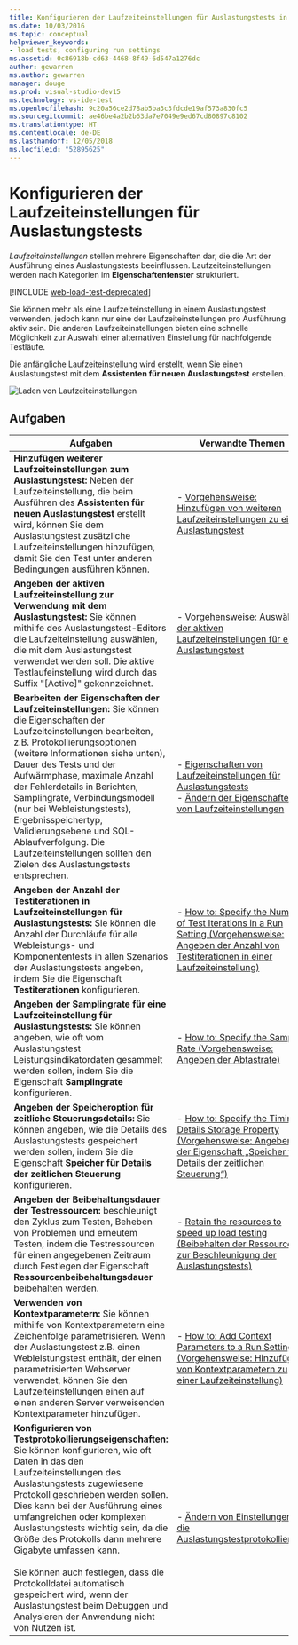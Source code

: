 ```yaml
---
title: Konfigurieren der Laufzeiteinstellungen für Auslastungstests in Visual Studio
ms.date: 10/03/2016
ms.topic: conceptual
helpviewer_keywords:
- load tests, configuring run settings
ms.assetid: 0c86918b-cd63-4468-8f49-6d547a1276dc
author: gewarren
ms.author: gewarren
manager: douge
ms.prod: visual-studio-dev15
ms.technology: vs-ide-test
ms.openlocfilehash: 9c20a56ce2d78ab5ba3c3fdcde19af573a830fc5
ms.sourcegitcommit: ae46be4a2b2b63da7e7049e9ed67cd80897c8102
ms.translationtype: HT
ms.contentlocale: de-DE
ms.lasthandoff: 12/05/2018
ms.locfileid: "52895625"
---
```

# <a name="configure-load-test-run-settings"></a>Konfigurieren der Laufzeiteinstellungen für Auslastungstests

*Laufzeiteinstellungen* stellen mehrere Eigenschaften dar, die die Art der Ausführung eines Auslastungstests beeinflussen. Laufzeiteinstellungen werden nach Kategorien im **Eigenschaftenfenster** strukturiert.

[!INCLUDE [web-load-test-deprecated](includes/web-load-test-deprecated.md)]

Sie können mehr als eine Laufzeiteinstellung in einem Auslastungstest verwenden, jedoch kann nur eine der Laufzeiteinstellungen pro Ausführung aktiv sein. Die anderen Laufzeiteinstellungen bieten eine schnelle Möglichkeit zur Auswahl einer alternativen Einstellung für nachfolgende Testläufe.

Die anfängliche Laufzeiteinstellung wird erstellt, wenn Sie einen Auslastungstest mit dem **Assistenten für neuen Auslastungstest** erstellen.

![Laden von Laufzeiteinstellungen](../test/media/loadtestrunsettings.png)

## <a name="tasks"></a>Aufgaben

|Aufgaben|Verwandte Themen|
|-|-|
|**Hinzufügen weiterer Laufzeiteinstellungen zum Auslastungstest:** Neben der Laufzeiteinstellung, die beim Ausführen des **Assistenten für neuen Auslastungstest** erstellt wird, können Sie dem Auslastungstest zusätzliche Laufzeiteinstellungen hinzufügen, damit Sie den Test unter anderen Bedingungen ausführen können.|-   [Vorgehensweise: Hinzufügen von weiteren Laufzeiteinstellungen zu einem Auslastungstest](../test/how-to-add-additional-run-settings-to-a-load-test.md)|
|**Angeben der aktiven Laufzeiteinstellung zur Verwendung mit dem Auslastungstest:** Sie können mithilfe des Auslastungstest-Editors die Laufzeiteinstellung auswählen, die mit dem Auslastungstest verwendet werden soll. Die aktive Testlaufeinstellung wird durch das Suffix "[Active]" gekennzeichnet.|-   [Vorgehensweise: Auswählen der aktiven Laufzeiteinstellungen für einen Auslastungstest](../test/how-to-select-the-active-run-setting-for-a-load-test.md)|
|**Bearbeiten der Eigenschaften der Laufzeiteinstellungen:** Sie können die Eigenschaften der Laufzeiteinstellungen bearbeiten, z.B. Protokollierungsoptionen (weitere Informationen siehe unten), Dauer des Tests und der Aufwärmphase, maximale Anzahl der Fehlerdetails in Berichten, Samplingrate, Verbindungsmodell (nur bei Webleistungstests), Ergebnisspeichertyp, Validierungsebene und SQL-Ablaufverfolgung. Die Laufzeiteinstellungen sollten den Zielen des Auslastungstests entsprechen.|-   [Eigenschaften von Laufzeiteinstellungen für Auslastungstests](../test/load-test-run-settings-properties.md)<br />-   [Ändern der Eigenschaften von Laufzeiteinstellungen](../test/load-test-run-settings-properties.md#change-run-setting-properties)|
|**Angeben der Anzahl der Testiterationen in Laufzeiteinstellungen für Auslastungstests:** Sie können die Anzahl der Durchläufe für alle Webleistungs- und Komponententests in allen Szenarios der Auslastungstests angeben, indem Sie die Eigenschaft **Testiterationen** konfigurieren.|-   [How to: Specify the Number of Test Iterations in a Run Setting (Vorgehensweise: Angeben der Anzahl von Testiterationen in einer Laufzeiteinstellung)](../test/how-to-specify-the-number-of-test-iterations-in-a-load-test.md)|
|**Angeben der Samplingrate für eine Laufzeiteinstellung für Auslastungstests:** Sie können angeben, wie oft vom Auslastungstest Leistungsindikatordaten gesammelt werden sollen, indem Sie die Eigenschaft **Samplingrate** konfigurieren.|-   [How to: Specify the Sample Rate (Vorgehensweise: Angeben der Abtastrate)](../test/how-to-specify-the-sample-rate-for-a-load-test.md)|
|**Angeben der Speicheroption für zeitliche Steuerungsdetails:** Sie können angeben, wie die Details des Auslastungstests gespeichert werden sollen, indem Sie die Eigenschaft **Speicher für Details der zeitlichen Steuerung** konfigurieren.|-   [How to: Specify the Timing Details Storage Property (Vorgehensweise: Angeben der Eigenschaft „Speicher für Details der zeitlichen Steuerung“)](../test/how-to-specify-the-timing-details-storage-property-for-a-load-test.md)|
|**Angeben der Beibehaltungsdauer der Testressourcen:** beschleunigt den Zyklus zum Testen, Beheben von Problemen und erneutem Testen, indem die Testressourcen für einen angegebenen Zeitraum durch Festlegen der Eigenschaft **Ressourcenbeibehaltungsdauer** beibehalten werden.|-   [Retain the resources to speed up load testing (Beibehalten der Ressourcen zur Beschleunigung der Auslastungstests)](/azure/devops/test/load-test/getting-started-with-performance-testing?view=vsts)|
|**Verwenden von Kontextparametern:** Sie können mithilfe von Kontextparametern eine Zeichenfolge parametrisieren. Wenn der Auslastungstest z.B. einen Webleistungstest enthält, der einen parametrisierten Webserver verwendet, können Sie den Laufzeiteinstellungen einen auf einen anderen Server verweisenden Kontextparameter hinzufügen.|-   [How to: Add Context Parameters to a Run Setting (Vorgehensweise: Hinzufügen von Kontextparametern zu einer Laufzeiteinstellung)](../test/how-to-add-context-parameters-to-a-load-test-run-setting.md)|
|**Konfigurieren von Testprotokollierungseigenschaften:** Sie können konfigurieren, wie oft Daten in das den Laufzeiteinstellungen des Auslastungstests zugewiesene Protokoll geschrieben werden sollen. Dies kann bei der Ausführung eines umfangreichen oder komplexen Auslastungstests wichtig sein, da die Größe des Protokolls dann mehrere Gigabyte umfassen kann.<br /><br /> Sie können auch festlegen, dass die Protokolldatei automatisch gespeichert wird, wenn der Auslastungstest beim Debuggen und Analysieren der Anwendung nicht von Nutzen ist.|-   [Ändern von Einstellungen für die Auslastungstestprotokollierung](../test/modify-load-test-logging-settings.md)|